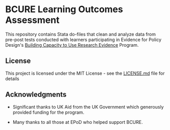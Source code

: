 # BCURE Learning Outcomes Assessment

This repository contains Stata do-files that clean and analyze data from
pre-post tests conducted with learners participating in Evidence for Policy
Design's 
[Building Capacity to Use Research Evidence](https://epod.cid.harvard.edu/bcure)
Program. 

## License

This project is licensed under the MIT License - see the 
[LICENSE.md](LICENSE.md) file for details

## Acknowledgments

* Significant thanks to UK Aid from the UK Government which generously provided
funding for the program.

* Many thanks to all those at EPoD who helped support BCURE.